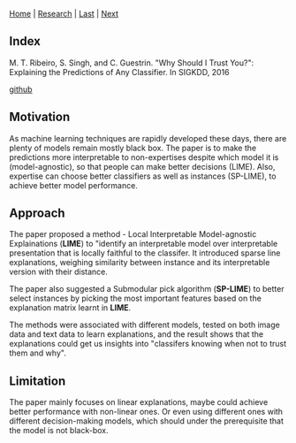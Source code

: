 [Home](https://clojia.github.io/) | [Research](https://clojia.github.io/research/) | [Last](https://clojia.github.io/research/2018-08-IR-Open-Set-Recognition) | [Next](https://clojia.github.io/research/2018-08-IR-Open-Max)

## Index

M. T. Ribeiro, S. Singh, and C. Guestrin. "Why Should I Trust You?":
Explaining the Predictions of Any Classifier. In SIGKDD, 2016

[github](https://gist.github.com/shagunsodhani/bd744ab6c17a2289ca139ea586d1d65e)

## Motivation
As machine learning techniques are rapidly developed these days, there are plenty of models remain mostly black box. The paper is to make the predictions more interpretable to non-expertises despite which model it is (model-agnostic), so that people can make better decisions  (LIME). Also, expertise can choose better classifiers as well as instances (SP-LIME), to achieve better model performance.

## Approach

The paper proposed a method - Local Interpretable Model-agnostic Explainations (**LIME**) to "identify an interpretable model over interpretable presentation that is locally faithful to the classifer. It introduced sparse line explanations, weighing similarity between instance and its interpretable version with their distance. 

The paper also suggested a Submodular pick algorithm (**SP-LIME**) to better select instances by picking the most important features based on the explanation matrix learnt in **LIME**.

The methods were associated with different models, tested on both image data and text data to learn explanations, and the result shows that the explanations could get us insights into "classifers knowing when not to trust them and why".


## Limitation 
The paper mainly focuses on linear explanations, maybe could achieve better performance with non-linear ones. Or even using different ones with different decision-making models, which should under the prerequisite that the model is not black-box.

